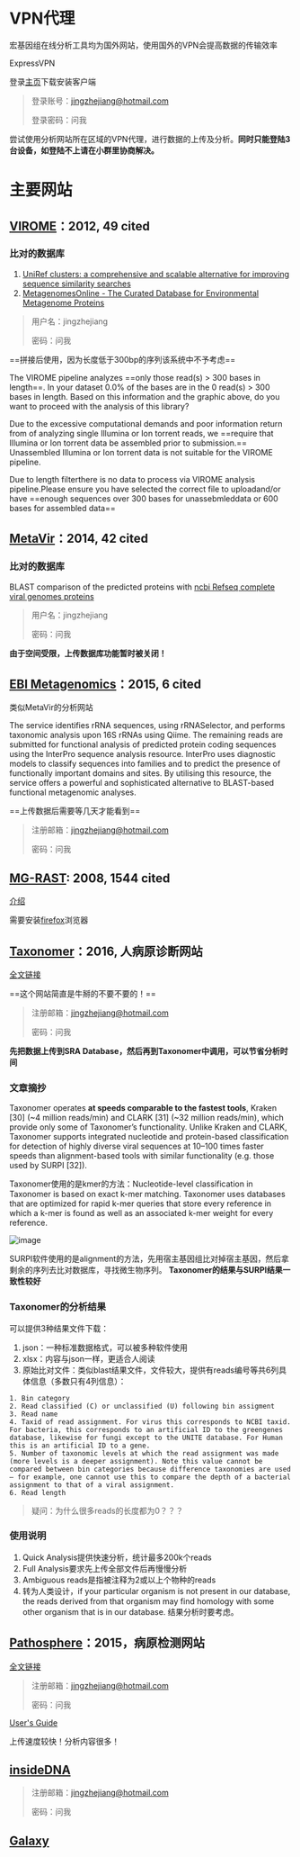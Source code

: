 # VPN代理
宏基因组在线分析工具均为国外网站，使用国外的VPN会提高数据的传输效率

ExpressVPN

登录[主页](https://www.express-vpn.xyz/setup)下载安装客户端

> 登录账号：jingzhejiang@hotmail.com
> 
> 登录密码：问我

尝试使用分析网站所在区域的VPN代理，进行数据的上传及分析。**同时只能登陆3台设备，如登陆不上请在小群里协商解决。**

# 主要网站

## [VIROME](http://virome.dbi.udel.edu/)：2012, 49 cited
### 比对的数据库
1. [UniRef clusters: a comprehensive and scalable alternative for improving sequence similarity searches](http://bioinformatics.oxfordjournals.org/content/31/6/926.full)
2. [MetagenomesOnline - The Curated Database for Environmental Metagenome Proteins](http://metagenomesonline.org/)

> 用户名：jingzhejiang
> 
> 密码：问我

==拼接后使用，因为长度低于300bp的序列该系统中不予考虑==

The VIROME pipeline analyzes ==only those read(s) > 300 bases in length==. In your dataset 0.0% of the bases are in the 0 read(s) > 300 bases in length. Based on this information and the graphic above, do you want to proceed with the analysis of this library?

Due to the excessive computational demands and poor information return from of analyzing single Illumina or Ion torrent reads, we ==require that Illumina or Ion torrent data be assembled prior to submission.== Unassembled Illumina or Ion torrent data is not suitable for the VIROME pipeline. 

Due to length filterthere is no data to process via VIROME analysis pipeline.Please ensure you have selected the correct file to uploadand/or have ==enough sequences over 300 bases for unassebmleddata or 600 bases for assembled data==

## [MetaVir](http://metavir-meb.univ-bpclermont.fr/)：2014, 42 cited
### 比对的数据库
BLAST comparison of the predicted proteins with [ncbi Refseq complete viral genomes proteins](ftp://ftp.ncbi.nih.gov/refseq/release/viral/)

> 用户名：jingzhejiang
> 
> 密码：问我

**由于空间受限，上传数据库功能暂时被关闭！**

## [EBI Metagenomics](https://www.ebi.ac.uk/metagenomics/)：2015, 6 cited
类似MetaVir的分析网站

The service identifies rRNA sequences, using rRNASelector, and performs taxonomic analysis upon 16S rRNAs using Qiime. The remaining reads are submitted for functional analysis of predicted protein coding sequences using the InterPro sequence analysis resource. InterPro uses diagnostic models to classify sequences into families and to predict the presence of functionally important domains and sites. By utilising this resource, the service offers a powerful and sophisticated alternative to BLAST-based functional metagenomic analyses. 

==上传数据后需要等几天才能看到==

> 注册邮箱：jingzhejiang@hotmail.com
> 
> 密码：问我

## [MG-RAST](http://metagenomics.anl.gov/): 2008, 1544 cited
[介绍](http://www.mcs.anl.gov/project/mg-rast-metagenomics-rast-server)

需要安装[firefox](https://www.mozilla.org/zh-CN/firefox/new/)浏览器

## [Taxonomer](https://www.taxonomer.com/)：2016, 人病原诊断网站

[全文链接](http://genomebiology.biomedcentral.com/articles/10.1186/s13059-016-0969-1)

==这个网站简直是牛掰的不要不要的！==

> 注册邮箱：jingzhejiang@hotmail.com
>
> 密码：问我

**先把数据上传到SRA Database，然后再到Taxonomer中调用，可以节省分析时间**

### 文章摘抄

Taxonomer operates **at speeds comparable to the fastest tools**, Kraken [30] (~4 million reads/min) and CLARK [31] (~32 million reads/min), which provide only some of Taxonomer’s functionality. Unlike Kraken and CLARK, Taxonomer supports integrated nucleotide and protein-based classification for detection of highly diverse viral sequences at 10–100 times faster speeds than alignment-based tools with similar functionality (e.g. those used by SURPI [32]).

Taxonomer使用的是kmer的方法：Nucleotide-level classification in Taxonomer is based on exact k-mer matching. Taxonomer uses databases that are optimized for rapid k-mer queries that store every reference in which a k-mer is found as well as an associated k-mer weight for every reference. 

![image](https://static-content.springer.com/image/art%3A10.1186%2Fs13059-016-0969-1/MediaObjects/13059_2016_969_Fig1_HTML.gif)

SURPI软件使用的是alignment的方法，先用宿主基因组比对掉宿主基因，然后拿剩余的序列去比对数据库，寻找微生物序列。
**Taxonomer的结果与SURPI结果一致性较好**

### Taxonomer的分析结果

可以提供3种结果文件下载：

1. json：一种标准数据格式，可以被多种软件使用
2. xlsx：内容与json一样，更适合人阅读
3. 原始比对文件：类似blast结果文件，文件较大，提供有reads编号等共6列具体信息（多数只有4列信息）：

```
1. Bin category
2. Read classified (C) or unclassified (U) following bin assigment
3. Read name
4. Taxid of read assignment. For virus this corresponds to NCBI taxid. For bacteria, this corresponds to an artificial ID to the greengenes database, likewise for fungi except to the UNITE database. For Human this is an artificial ID to a gene.
5. Number of taxonomic levels at which the read assignment was made (more levels is a deeper assignment). Note this value cannot be compared between bin categories because difference taxonomies are used — for example, one cannot use this to compare the depth of a bacterial assignment to that of a viral assignment.
6. Read length
```

> 疑问：为什么很多reads的长度都为0？？？

### 使用说明

1. Quick Analysis提供快速分析，统计最多200k个reads
2. Full Analysis要求先上传全部文件后再慢慢分析
3. Ambiguous reads是指被注释为2或以上个物种的reads
4. 转为人类设计，if your particular organism is not present in our database, the reads derived from that organism may find homology with some other organism that is in our database. 结果分析时要考虑。


## [Pathosphere](http://www.pathosphere.org)：2015，病原检测网站

[全文链接](http://bmcbioinformatics.biomedcentral.com/articles/10.1186/s12859-015-0840-5)

> 注册邮箱：jingzhejiang@hotmail.com
> 
> 密码：问我

[User's Guide](https://pathosphere.org/documents/10506/93d690d0-2308-4511-8c56-a94888012a72)

上传速度较快！分析内容很多！

## [insideDNA](https://insidedna.me/)

> 注册邮箱：jingzhejiang@hotmail.com
> 
> 密码：问我

## [Galaxy](https://biocloudcentral.herokuapp.com/launch)
